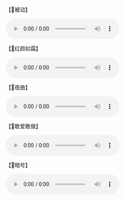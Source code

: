 <p>【🎵被动】</p>
<audio controls="controls" class="record-audio" controls controlslist="nodownload  nofullscreen noremoteplayback">
<source src="./audio/被动.mp3" type="audio/mp3"></source>
</audio>
<p>【🎵红颜如霜】</p>
<audio controls="controls" class="record-audio" controls controlslist="nodownload  nofullscreen noremoteplayback">
<source src="./audio/红颜如霜.mp3" type="audio/mp3"></source>
</audio>
<p>【🎵夜曲】</p>
<audio controls="controls" class="record-audio" controls controlslist="nodownload  nofullscreen noremoteplayback">
<source src="./audio/夜曲.mp3" type="audio/mp3"></source>
</audio>
<p>【🎵敢爱敢做】</p>
<audio controls="controls" class="record-audio" controls controlslist="nodownload  nofullscreen noremoteplayback">
<source src="./audio/敢爱敢做.mp3" type="audio/mp3"></source>
</audio>
<p>【🎵暗号】</p>
<audio controls="controls" class="record-audio" controls controlslist="nodownload  nofullscreen noremoteplayback">
<source src="./audio/暗号.mp3" type="audio/mp3"></source>
</audio>
<script type="text/javascript">
			// 多个音频时播放一个
			const audios = document.getElementsByTagName("audio");
			// 暂停函数
			function pauseAll() {
				var self = this;
				[].forEach.call(audios, function(i) {
					// 将audios中其他的audio全部暂停
					i !== self && i.pause()
				})
			}
		 // 给play事件绑定暂停函数
         ;
			[].forEach.call(audios, function(i) {
				i.addEventListener('play', pauseAll.bind(i))
			})
</script>
